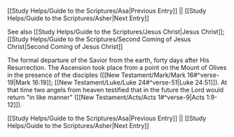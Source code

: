 [[Study Helps/Guide to the Scriptures/Asa|Previous Entry]]  ||  [[Study Helps/Guide to the Scriptures/Asher|Next Entry]]

 See also [[Study Helps/Guide to the Scriptures/Jesus Christ|Jesus Christ]]; [[Study Helps/Guide to the Scriptures/Second Coming of Jesus Christ|Second Coming of Jesus Christ]]

 The formal departure of the Savior from the earth, forty days after His Resurrection. The Ascension took place from a point on the Mount of Olives in the presence of the disciples ([[New Testament/Mark/Mark 16#^verse-19|Mark 16:19]]; [[New Testament/Luke/Luke 24#^verse-51|Luke 24:51]]). At that time two angels from heaven testified that in the future the Lord would return "in like manner" ([[New Testament/Acts/Acts 1#^verse-9|Acts 1:9-12]]).

[[Study Helps/Guide to the Scriptures/Asa|Previous Entry]]  ||  [[Study Helps/Guide to the Scriptures/Asher|Next Entry]]